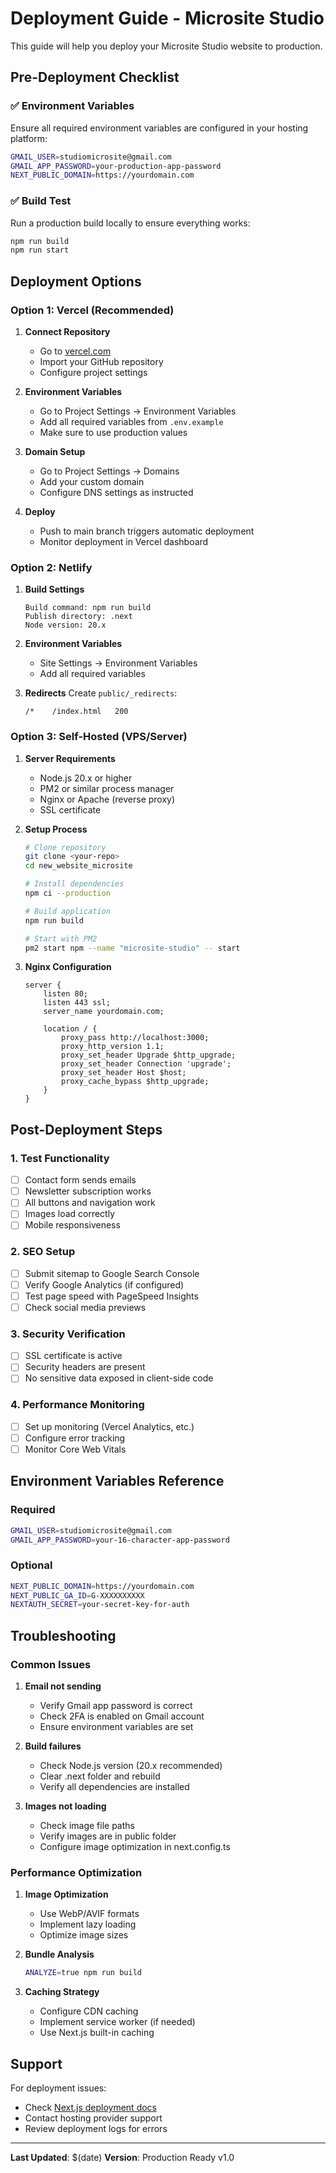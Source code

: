 # Deployment Guide - Microsite Studio

This guide will help you deploy your Microsite Studio website to production.

## Pre-Deployment Checklist

### ✅ Environment Variables

Ensure all required environment variables are configured in your hosting platform:

```bash
GMAIL_USER=studiomicrosite@gmail.com
GMAIL_APP_PASSWORD=your-production-app-password
NEXT_PUBLIC_DOMAIN=https://yourdomain.com
```

### ✅ Build Test

Run a production build locally to ensure everything works:

```bash
npm run build
npm run start
```

## Deployment Options

### Option 1: Vercel (Recommended)

1. **Connect Repository**

   - Go to [vercel.com](https://vercel.com)
   - Import your GitHub repository
   - Configure project settings

2. **Environment Variables**

   - Go to Project Settings → Environment Variables
   - Add all required variables from `.env.example`
   - Make sure to use production values

3. **Domain Setup**

   - Go to Project Settings → Domains
   - Add your custom domain
   - Configure DNS settings as instructed

4. **Deploy**
   - Push to main branch triggers automatic deployment
   - Monitor deployment in Vercel dashboard

### Option 2: Netlify

1. **Build Settings**

   ```
   Build command: npm run build
   Publish directory: .next
   Node version: 20.x
   ```

2. **Environment Variables**

   - Site Settings → Environment Variables
   - Add all required variables

3. **Redirects**
   Create `public/_redirects`:
   ```
   /*    /index.html   200
   ```

### Option 3: Self-Hosted (VPS/Server)

1. **Server Requirements**

   - Node.js 20.x or higher
   - PM2 or similar process manager
   - Nginx or Apache (reverse proxy)
   - SSL certificate

2. **Setup Process**

   ```bash
   # Clone repository
   git clone <your-repo>
   cd new_website_microsite

   # Install dependencies
   npm ci --production

   # Build application
   npm run build

   # Start with PM2
   pm2 start npm --name "microsite-studio" -- start
   ```

3. **Nginx Configuration**
   ```nginx
   server {
       listen 80;
       listen 443 ssl;
       server_name yourdomain.com;

       location / {
           proxy_pass http://localhost:3000;
           proxy_http_version 1.1;
           proxy_set_header Upgrade $http_upgrade;
           proxy_set_header Connection 'upgrade';
           proxy_set_header Host $host;
           proxy_cache_bypass $http_upgrade;
       }
   }
   ```

## Post-Deployment Steps

### 1. Test Functionality

- [ ] Contact form sends emails
- [ ] Newsletter subscription works
- [ ] All buttons and navigation work
- [ ] Images load correctly
- [ ] Mobile responsiveness

### 2. SEO Setup

- [ ] Submit sitemap to Google Search Console
- [ ] Verify Google Analytics (if configured)
- [ ] Test page speed with PageSpeed Insights
- [ ] Check social media previews

### 3. Security Verification

- [ ] SSL certificate is active
- [ ] Security headers are present
- [ ] No sensitive data exposed in client-side code

### 4. Performance Monitoring

- [ ] Set up monitoring (Vercel Analytics, etc.)
- [ ] Configure error tracking
- [ ] Monitor Core Web Vitals

## Environment Variables Reference

### Required

```bash
GMAIL_USER=studiomicrosite@gmail.com
GMAIL_APP_PASSWORD=your-16-character-app-password
```

### Optional

```bash
NEXT_PUBLIC_DOMAIN=https://yourdomain.com
NEXT_PUBLIC_GA_ID=G-XXXXXXXXXX
NEXTAUTH_SECRET=your-secret-key-for-auth
```

## Troubleshooting

### Common Issues

1. **Email not sending**

   - Verify Gmail app password is correct
   - Check 2FA is enabled on Gmail account
   - Ensure environment variables are set

2. **Build failures**

   - Check Node.js version (20.x recommended)
   - Clear .next folder and rebuild
   - Verify all dependencies are installed

3. **Images not loading**
   - Check image file paths
   - Verify images are in public folder
   - Configure image optimization in next.config.ts

### Performance Optimization

1. **Image Optimization**

   - Use WebP/AVIF formats
   - Implement lazy loading
   - Optimize image sizes

2. **Bundle Analysis**

   ```bash
   ANALYZE=true npm run build
   ```

3. **Caching Strategy**
   - Configure CDN caching
   - Implement service worker (if needed)
   - Use Next.js built-in caching

## Support

For deployment issues:

- Check [Next.js deployment docs](https://nextjs.org/docs/deployment)
- Contact hosting provider support
- Review deployment logs for errors

---

**Last Updated**: $(date)
**Version**: Production Ready v1.0
